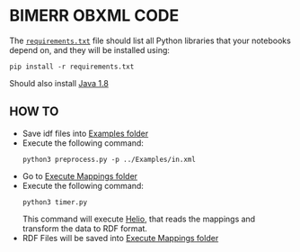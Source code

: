 # **BIMERR OBXML CODE**

The [`requirements.txt`](./requirements.txt) file should list all Python libraries that your notebooks
depend on, and they will be installed using:

```
pip install -r requirements.txt
```

Should also install [Java 1.8](https://www.oracle.com/es/java/technologies/javase/javase-jdk8-downloads.html)

## **HOW TO**

- Save idf files into [Examples folder](../Examples)
- Execute the following command:
    ```
    python3 preprocess.py -p ../Examples/in.xml
    ```
- Go to [Execute Mappings folder](../Execute%20Mappings)
- Execute the following command:
    ```
    python3 timer.py 
    ```
    This command will execute [Helio](https://oeg-upm.github.io/helio/), that reads the mappings and transform the data to RDF format.
- RDF Files will be saved into [Execute Mappings folder](../Execute%20Mappings)